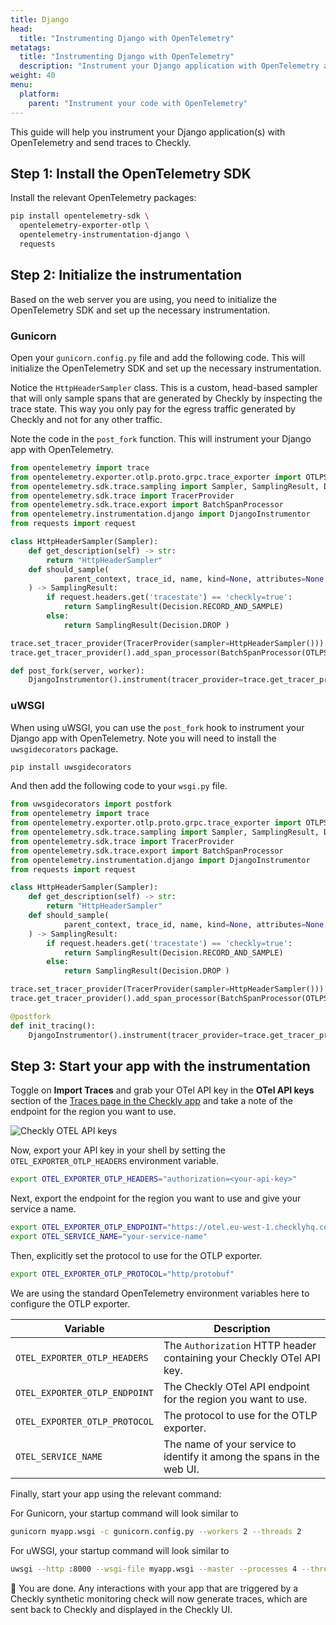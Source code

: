```yaml
---
title: Django
head:
  title: "Instrumenting Django with OpenTelemetry"
metatags:
  title: "Instrumenting Django with OpenTelemetry"
  description: "Instrument your Django application with OpenTelemetry and send traces to Checkly."
weight: 40
menu:
  platform:
    parent: "Instrument your code with OpenTelemetry"
---
```


This guide will help you instrument your Django application(s) with OpenTelemetry and send traces to Checkly.
<!--more-->
## Step 1: Install the OpenTelemetry SDK

Install the relevant OpenTelemetry packages:

```bash
pip install opentelemetry-sdk \
  opentelemetry-exporter-otlp \
  opentelemetry-instrumentation-django \
  requests
```

## Step 2: Initialize the instrumentation

Based on the web server you are using, you need to initialize the OpenTelemetry SDK and set up the necessary instrumentation.

### Gunicorn

Open your `gunicorn.config.py` file and add the following code. This will initialize the OpenTelemetry SDK and set up the necessary 
instrumentation. 

Notice the `HttpHeaderSampler` class. This is a custom, head-based sampler that will only sample spans that are generated 
by Checkly by inspecting the trace state. This way you only pay for the egress traffic generated by Checkly and not for 
any other traffic.

Note the code in the `post_fork` function. This will instrument your Django app with OpenTelemetry.

```python {title="gunicorn.config.py"}
from opentelemetry import trace
from opentelemetry.exporter.otlp.proto.grpc.trace_exporter import OTLPSpanExporter
from opentelemetry.sdk.trace.sampling import Sampler, SamplingResult, Decision
from opentelemetry.sdk.trace import TracerProvider
from opentelemetry.sdk.trace.export import BatchSpanProcessor
from opentelemetry.instrumentation.django import DjangoInstrumentor
from requests import request

class HttpHeaderSampler(Sampler):
    def get_description(self) -> str:
        return "HttpHeaderSampler"
    def should_sample(
            parent_context, trace_id, name, kind=None, attributes=None, links=None, trace_state=None
    ) -> SamplingResult:
        if request.headers.get('tracestate') == 'checkly=true':
            return SamplingResult(Decision.RECORD_AND_SAMPLE)
        else:
            return SamplingResult(Decision.DROP )

trace.set_tracer_provider(TracerProvider(sampler=HttpHeaderSampler()))
trace.get_tracer_provider().add_span_processor(BatchSpanProcessor(OTLPSpanExporter()))

def post_fork(server, worker):
    DjangoInstrumentor().instrument(tracer_provider=trace.get_tracer_provider())
```

### uWSGI

When using uWSGI, you can use the `post_fork` hook to instrument your Django app with OpenTelemetry.
Note you will need to install the `uwsgidecorators` package.

```bash
pip install uwsgidecorators
```

And then add the following code to your `wsgi.py` file.

```python {title="wsgi.py"}
from uwsgidecorators import postfork
from opentelemetry import trace
from opentelemetry.exporter.otlp.proto.grpc.trace_exporter import OTLPSpanExporter
from opentelemetry.sdk.trace.sampling import Sampler, SamplingResult, Decision
from opentelemetry.sdk.trace import TracerProvider
from opentelemetry.sdk.trace.export import BatchSpanProcessor
from opentelemetry.instrumentation.django import DjangoInstrumentor
from requests import request

class HttpHeaderSampler(Sampler):
    def get_description(self) -> str:
        return "HttpHeaderSampler"
    def should_sample(
            parent_context, trace_id, name, kind=None, attributes=None, links=None, trace_state=None
    ) -> SamplingResult:
        if request.headers.get('tracestate') == 'checkly=true':
            return SamplingResult(Decision.RECORD_AND_SAMPLE)
        else:
            return SamplingResult(Decision.DROP )

trace.set_tracer_provider(TracerProvider(sampler=HttpHeaderSampler()))
trace.get_tracer_provider().add_span_processor(BatchSpanProcessor(OTLPSpanExporter()))

@postfork
def init_tracing():
    DjangoInstrumentor().instrument(tracer_provider=trace.get_tracer_provider())
```

## Step 3: Start your app with the instrumentation

Toggle on **Import Traces** and grab your OTel API key in the **OTel API keys** section of the [Traces page in the Checkly app](https://app.checklyhq.com/settings/account/traces) and
take a note of the endpoint for the region you want to use.

![Checkly OTEL API keys](/docs/images/otel/traces_import_api_keys.png)

Now, export your API key in your shell by setting the `OTEL_EXPORTER_OTLP_HEADERS` environment variable.

```bash
export OTEL_EXPORTER_OTLP_HEADERS="authorization=<your-api-key>"
```

Next, export the endpoint for the region you want to use and give your service a name.
```bash
export OTEL_EXPORTER_OTLP_ENDPOINT="https://otel.eu-west-1.checklyhq.com"
export OTEL_SERVICE_NAME="your-service-name"
```

Then, explicitly set the protocol to use for the OTLP exporter.

```bash
export OTEL_EXPORTER_OTLP_PROTOCOL="http/protobuf"
````

We are using the standard OpenTelemetry environment variables here to configure the OTLP exporter.

| Variable                      | Description                                                            |
|-------------------------------|------------------------------------------------------------------------|
| `OTEL_EXPORTER_OTLP_HEADERS`  | The `Authorization` HTTP header containing your Checkly OTel API key.  |
| `OTEL_EXPORTER_OTLP_ENDPOINT` | The Checkly OTel API endpoint for the region you want to use.          |
| `OTEL_EXPORTER_OTLP_PROTOCOL` | The protocol to use for the OTLP exporter.                             |
| `OTEL_SERVICE_NAME`           | The name of your service to identify it among the spans in the web UI. |

Finally, start your app using the relevant command:

For Gunicorn, your startup command will look similar to

```bash
gunicorn myapp.wsgi -c gunicorn.config.py --workers 2 --threads 2
```

For uWSGI, your startup command will look similar to

```bash
uwsgi --http :8000 --wsgi-file myapp.wsgi --master --processes 4 --threads 2
```

🎉 You are done. Any interactions with your app that are triggered by a Checkly synthetic monitoring check will now generate
traces, which are sent back to Checkly and displayed in the Checkly UI.
